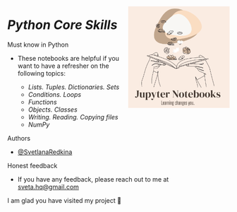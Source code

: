 <img
  align="right"
  src="readme-logo1.png"
  style="width: 230px; height: 230px">

# *Python Core Skills*
  
Must know in Python

- These notebooks are helpful if you want to have a refresher on the following topics:
    
    * *Lists. Tuples. Dictionaries. Sets*
    * *Conditions. Loops*
    * *Functions*
    * *Objects. Classes*
    * *Writing. Reading. Copying files*
    * *NumPy*
    

Authors

- [@SvetlanaRedkina](https://github.com/SvetlanaRedkina)


Honest feedback

- If you have any feedback, please reach out to me at sveta.hq@gmail.com

I am glad you have visited my project 🌸 
